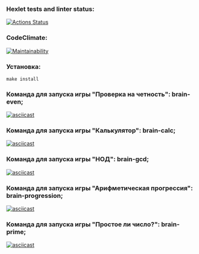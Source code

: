### Hexlet tests and linter status:
[![Actions Status](https://github.com/SergeevaEA/frontend-project-44/workflows/hexlet-check/badge.svg)](https://github.com/SergeevaEA/frontend-project-44/actions)
### CodeClimate:
[![Maintainability](https://api.codeclimate.com/v1/badges/81540f3f279cbcf5f6cc/maintainability)](https://codeclimate.com/github/SergeevaEA/frontend-project-44/maintainability)

### Установка: 
    make install

### Команда для запуска игры "Проверка на четность": brain-even;

[![asciicast](https://asciinema.org/a/m9bmsexSzOmPyev4BgwAa7VfH.svg)](https://asciinema.org/a/m9bmsexSzOmPyev4BgwAa7VfH)

### Команда для запуска игры "Калькулятор": brain-calc;

[![asciicast](https://asciinema.org/a/foggQnUbMViY70blJxyKegnab.svg)](https://asciinema.org/a/foggQnUbMViY70blJxyKegnab)

### Команда для запуска игры "НОД": brain-gcd;

[![asciicast](https://asciinema.org/a/awlWRie7EUFGNnbQHyKJGr6GE.svg)](https://asciinema.org/a/awlWRie7EUFGNnbQHyKJGr6GE)

### Команда для запуска игры "Арифметическая прогрессия": brain-progression;

[![asciicast](https://asciinema.org/a/usoY93OleEXTUprTLvrjTAdsO.svg)](https://asciinema.org/a/usoY93OleEXTUprTLvrjTAdsO)

### Команда для запуска игры "Простое ли число?": brain-prime;

[![asciicast](https://asciinema.org/a/oAFvzm20InNIJYjpQ0UqjOjnD.svg)](https://asciinema.org/a/oAFvzm20InNIJYjpQ0UqjOjnD)
